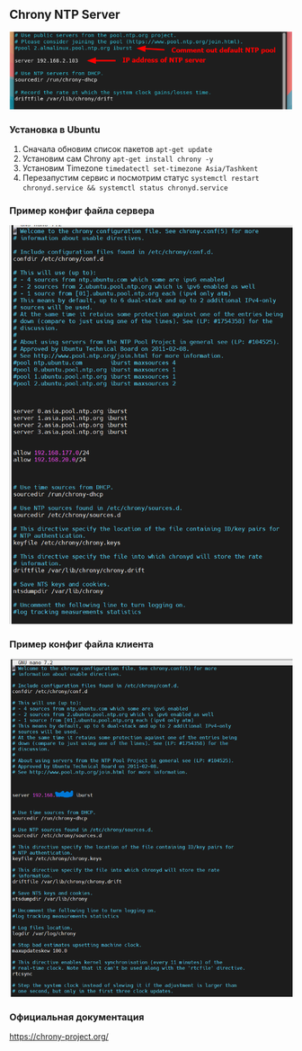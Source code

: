 ## Chrony NTP Server
![Example](images/chrony-ntp.png)

### Установка в Ubuntu
1) Сначала обновим список пакетов  ```apt-get update```
2) Установим сам Chrony ```apt-get install chrony -y```
3) Установим Timezone ```timedatectl set-timezone Asia/Tashkent```
4) Перезапустим сервис и посмотрим статус  ```systemctl restart chronyd.service && systemctl status chronyd.service```

### Пример конфиг файла сервера
![Example](images/chrony-server.png)

### Пример конфиг файла клиента
![Example](images/chrony-client.png)

### Официальная документация
https://chrony-project.org/

